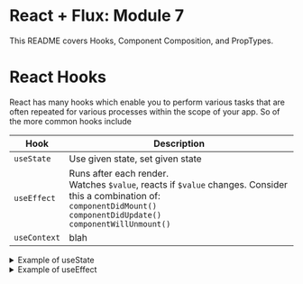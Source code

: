 # React + Flux: Module 7

This README covers Hooks, Component Composition, and PropTypes.

# React Hooks

React has many hooks which enable you to perform various tasks that are often repeated for various processes within the scope of your app. So of the more common hooks include

| Hook         | Description                                                                                                                                                                                 |
| ------------ | ------------------------------------------------------------------------------------------------------------------------------------------------------------------------------------------- |
| `useState`   | Use given state, set given state                                                                                                                                                            |
| `useEffect`  | Runs after each render.</br>Watches `$value`, reacts if `$value` changes. Consider this a combination of:</br>`componentDidMount()`</br>`componentDidUpdate()`</br>`componentWillUnmount()` |
| `useContext` | blah                                                                                                                                                                                        |

<details><summary>Example of useState</summary>

```jsx
import React, { useState } from "react";

function Example() {
    const [email, setEmail] = useState(");

    return (
        <input type="text" value={email} onChange={event => setEmail(event.target.value)}/>
    );
}
```

</details>

<details><summary>Example of useEffect</summary>

```jsx
import React, { useState, useEffect } from "react";

export default function App() {
  const [count, setCount] = useState(0);

  useEffect(() => {
    document.title = `You clicked ${count} times`;
  }, [count]);

  return (
    <div>
      <p>You clicked {count} times</p>
      <button onClick={() => setCount(count + 1)}>Click Me</button>
    </div>
  );
}
```

</details>
